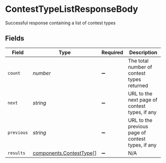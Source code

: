 # ContestTypeListResponseBody

Successful response containing a list of contest types


## Fields

| Field                                                              | Type                                                               | Required                                                           | Description                                                        |
| ------------------------------------------------------------------ | ------------------------------------------------------------------ | ------------------------------------------------------------------ | ------------------------------------------------------------------ |
| `count`                                                            | *number*                                                           | :heavy_minus_sign:                                                 | The total number of contest types returned                         |
| `next`                                                             | *string*                                                           | :heavy_minus_sign:                                                 | URL to the next page of contest types, if any                      |
| `previous`                                                         | *string*                                                           | :heavy_minus_sign:                                                 | URL to the previous page of contest types, if any                  |
| `results`                                                          | [components.ContestType](../../models/components/contesttype.md)[] | :heavy_minus_sign:                                                 | N/A                                                                |